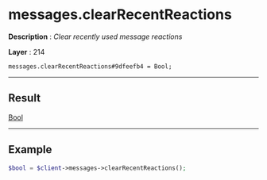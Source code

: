 # messages.clearRecentReactions

**Description** : *Clear recently used message reactions*

**Layer** : 214

```tl
messages.clearRecentReactions#9dfeefb4 = Bool;
```

---

## Result

[Bool](type/Bool)

---

## Example

```php
$bool = $client->messages->clearRecentReactions();
```